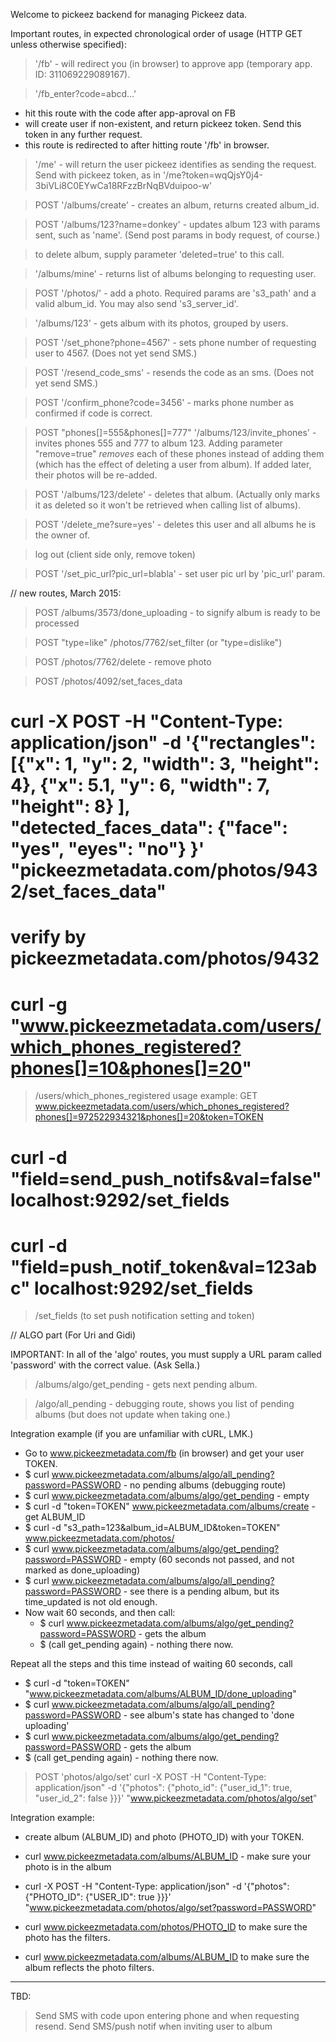 Welcome to pickeez backend for managing Pickeez data. 

Important routes, in expected chronological order of usage (HTTP GET unless otherwise specified):

> '/fb' - will redirect you (in browser) to approve app (temporary app. ID: 311069229089167).

> '/fb_enter?code=abcd...' 
  - hit this route with the code after app-aproval on FB
  - will create user if non-existent, and return pickeez token. Send this token in any further request.
  - this route is redirected to after hitting route '/fb' in browser. 

> '/me' - will return the user pickeez identifies as sending the request. Send with pickeez token, as in '/me?token=wqQjsY0j4-3biVLi8C0EYwCa18RFzzBrNqBVduipoo-w'

> POST '/albums/create' - creates an album, returns created album_id.

> POST '/albums/123?name=donkey' - updates album 123 with params sent, such as 'name'. (Send post params in body request, of course.) 

  > to delete album, supply parameter 'deleted=true' to this call. 

> '/albums/mine' - returns list of albums belonging to requesting user. 

> POST '/photos/' - add a photo. Required params are 's3_path' and a valid album_id. You may also send 's3_server_id'.

> '/albums/123' - gets album with its photos, grouped by users.  

> POST '/set_phone?phone=4567' - sets phone number of requesting user to 4567. (Does not yet send SMS.)

> POST '/resend_code_sms' - resends the code as an sms. (Does not yet send SMS.)

> POST '/confirm_phone?code=3456' - marks phone number as confirmed if code is correct.    

> POST "phones[]=555&phones[]=777" '/albums/123/invite_phones' - invites phones 555 and 777 to album 123. Adding parameter "remove=true" *removes* each of these phones instead of adding them (which has the effect of deleting a user from album). If added later, their photos will be re-added. 

> POST '/albums/123/delete' - deletes that album. (Actually only marks it as deleted so it won't be retrieved when calling list of albums). 

> POST '/delete_me?sure=yes' - deletes this user and all albums he is the owner of. 

> log out (client side only, remove token)

> POST '/set_pic_url?pic_url=blabla' - set user pic url by 'pic_url' param.

// new routes, March 2015:

> POST /albums/3573/done_uploading - to signify album is ready to be processed

> POST "type=like" /photos/7762/set_filter  (or "type=dislike")

> POST /photos/7762/delete - remove photo

> POST /photos/4092/set_faces_data
# curl -X POST -H "Content-Type: application/json" -d '{"rectangles": [{"x": 1, "y": 2, "width": 3, "height": 4}, {"x": 5.1, "y": 6, "width": 7, "height": 8} ], "detected_faces_data": {"face": "yes", "eyes": "no"} }' "pickeezmetadata.com/photos/9432/set_faces_data"
  # verify by pickeezmetadata.com/photos/9432

# curl -g "www.pickeezmetadata.com/users/which_phones_registered?phones[]=10&phones[]=20"
> /users/which_phones_registered 
  > usage example: GET www.pickeezmetadata.com/users/which_phones_registered?phones[]=972522934321&phones[]=20&token=TOKEN

# curl -d "field=send_push_notifs&val=false" localhost:9292/set_fields
# curl -d "field=push_notif_token&val=123abc" localhost:9292/set_fields
> /set_fields (to set push notification setting and token)


// ALGO part (For Uri and Gidi)

IMPORTANT: In all of the 'algo' routes, you must supply a URL param called 'password' with the correct value. (Ask Sella.)

> /albums/algo/get_pending - gets next pending album. 

> /algo/all_pending - debugging route, shows you list of pending albums (but does not update when taking one.)

Integration example (if you are unfamiliar with cURL, LMK.)

- Go to www.pickeezmetadata.com/fb (in browser) and get your user TOKEN. 
- $ curl www.pickeezmetadata.com/albums/algo/all_pending?password=PASSWORD - no pending albums (debugging route)
- $ curl www.pickeezmetadata.com/albums/algo/get_pending - empty
- $ curl -d "token=TOKEN" www.pickeezmetadata.com/albums/create - get ALBUM_ID
- $ curl -d "s3_path=123&album_id=ALBUM_ID&token=TOKEN" www.pickeezmetadata.com/photos/
- $ curl www.pickeezmetadata.com/albums/algo/get_pending?password=PASSWORD - empty (60 seconds not passed, and not marked as done_uploading)
- $ curl www.pickeezmetadata.com/albums/algo/all_pending?password=PASSWORD - see there is a pending album, but its time_updated is not old enough.
- Now wait 60 seconds, and then call:
  - $ curl www.pickeezmetadata.com/albums/algo/get_pending?password=PASSWORD - gets the album
  - $ (call get_pending again) - nothing there now.

Repeat all the steps and this time instead of waiting 60 seconds, call

- $ curl -d "token=TOKEN" "www.pickeezmetadata.com/albums/ALBUM_ID/done_uploading"
- $ curl www.pickeezmetadata.com/albums/algo/all_pending?password=PASSWORD - see album's state has changed to 'done uploading'
- $ curl www.pickeezmetadata.com/albums/algo/get_pending?password=PASSWORD - gets the album
- $ (call get_pending again) - nothing there now. 

> POST 'photos/algo/set'
  > curl -X POST -H "Content-Type: application/json" -d '{"photos": {"photo_id": {"user_id_1": true, "user_id_2": false }}}' "www.pickeezmetadata.com/photos/algo/set"

Integration example:

- create album (ALBUM_ID) and photo (PHOTO_ID) with your TOKEN.

- curl www.pickeezmetadata.com/albums/ALBUM_ID - make sure your photo is in the album
- curl -X POST -H "Content-Type: application/json" -d '{"photos": {"PHOTO_ID": {"USER_ID": true }}}' "www.pickeezmetadata.com/photos/algo/set?password=PASSWORD"
- curl www.pickeezmetadata.com/photos/PHOTO_ID to make sure the photo has the filters.
- curl www.pickeezmetadata.com/albums/ALBUM_ID to make sure the album reflects the photo filters. 

******

TBD:

> Send SMS with code upon entering phone and when requesting resend. 
> Send SMS/push notif when inviting user to album